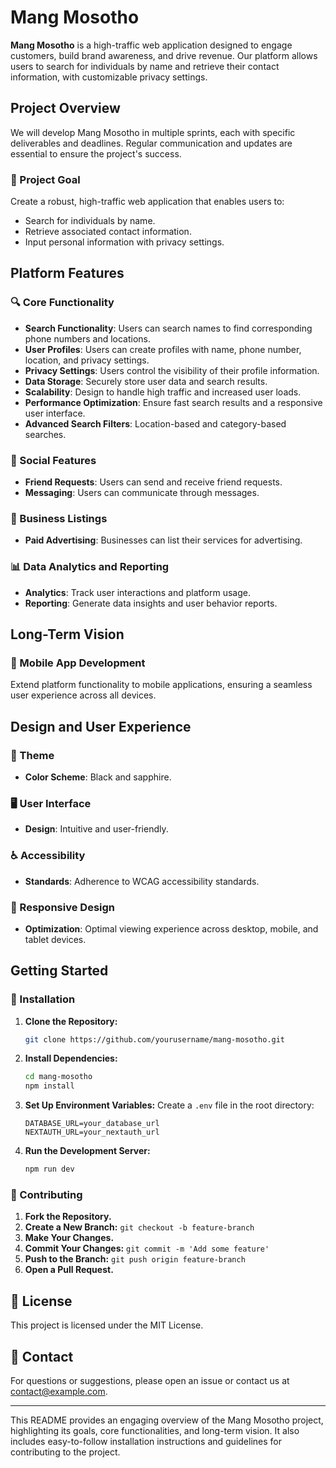 # Mang Mosotho

**Mang Mosotho** is a high-traffic web application designed to engage customers, build brand awareness, and drive revenue. Our platform allows users to search for individuals by name and retrieve their contact information, with customizable privacy settings.

## Project Overview

We will develop Mang Mosotho in multiple sprints, each with specific deliverables and deadlines. Regular communication and updates are essential to ensure the project's success.

### 🎯 Project Goal

Create a robust, high-traffic web application that enables users to:
- Search for individuals by name.
- Retrieve associated contact information.
- Input personal information with privacy settings.

## Platform Features

### 🔍 Core Functionality

- **Search Functionality**: Users can search names to find corresponding phone numbers and locations.
- **User Profiles**: Users can create profiles with name, phone number, location, and privacy settings.
- **Privacy Settings**: Users control the visibility of their profile information.
- **Data Storage**: Securely store user data and search results.
- **Scalability**: Design to handle high traffic and increased user loads.
- **Performance Optimization**: Ensure fast search results and a responsive user interface.
- **Advanced Search Filters**: Location-based and category-based searches.

### 👥 Social Features

- **Friend Requests**: Users can send and receive friend requests.
- **Messaging**: Users can communicate through messages.

### 💼 Business Listings

- **Paid Advertising**: Businesses can list their services for advertising.

### 📊 Data Analytics and Reporting

- **Analytics**: Track user interactions and platform usage.
- **Reporting**: Generate data insights and user behavior reports.

## Long-Term Vision

### 📱 Mobile App Development

Extend platform functionality to mobile applications, ensuring a seamless user experience across all devices.

## Design and User Experience

### 🎨 Theme

- **Color Scheme**: Black and sapphire.

### 🖥 User Interface

- **Design**: Intuitive and user-friendly.

### ♿ Accessibility

- **Standards**: Adherence to WCAG accessibility standards.

### 📱 Responsive Design

- **Optimization**: Optimal viewing experience across desktop, mobile, and tablet devices.

## Getting Started

### 🚀 Installation

1. **Clone the Repository:**
   ```bash
   git clone https://github.com/yourusername/mang-mosotho.git
   ```

2. **Install Dependencies:**
   ```bash
   cd mang-mosotho
   npm install
   ```

3. **Set Up Environment Variables:**
   Create a `.env` file in the root directory:
   ```env
   DATABASE_URL=your_database_url
   NEXTAUTH_URL=your_nextauth_url
   ```

4. **Run the Development Server:**
   ```bash
   npm run dev
   ```

### 🤝 Contributing

1. **Fork the Repository.**
2. **Create a New Branch:** `git checkout -b feature-branch`
3. **Make Your Changes.**
4. **Commit Your Changes:** `git commit -m 'Add some feature'`
5. **Push to the Branch:** `git push origin feature-branch`
6. **Open a Pull Request.**

## 📜 License

This project is licensed under the MIT License.

## 📧 Contact

For questions or suggestions, please open an issue or contact us at contact@example.com.

---

This README provides an engaging overview of the Mang Mosotho project, highlighting its goals, core functionalities, and long-term vision. It also includes easy-to-follow installation instructions and guidelines for contributing to the project.
